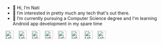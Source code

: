- 👋 Hi, I’m Nati
- 👀 I’m interested in pretty much any tech that's out there.
- 🌱 I’m currently pursuing a Computer Science degree and I'm learning Android app development in my spare time

<img alt="VS" width="26px" src="https://cdn-icons.flaticon.com/png/512/3665/premium/3665923.png?token=exp=1651501751~hmac=6ecd8e1c6293c90d793418d9288f0465" />&nbsp;&nbsp;&nbsp;
<img alt="VS" width="26px" src="https://cdn-icons-png.flaticon.com/512/6132/6132222.png" />&nbsp;&nbsp;&nbsp;
<img alt="VS" width="26px" src="https://cdn-icons-png.flaticon.com/512/6132/6132221.png" />&nbsp;&nbsp;&nbsp;
<img alt="VS" width="26px" src="https://cdn-icons-png.flaticon.com/512/226/226777.png" />&nbsp;&nbsp;&nbsp;
<img alt="VS" width="26px" src="https://img.icons8.com/external-tal-revivo-shadow-tal-revivo/344/external-kotlin-a-cross-platform-statically-typed-general-purpose-programming-language-with-type-inference-logo-shadow-tal-revivo.png" />&nbsp;&nbsp;&nbsp;
<img alt="VS" width="26px" src="https://cdn-icons-png.flaticon.com/512/5968/5968350.png" />&nbsp;&nbsp;&nbsp;
<img alt="VS" width="26px" src="https://cdn-icons-png.flaticon.com/512/226/226770.png" />&nbsp;&nbsp;&nbsp;
<img alt="VS" width="26px" src="https://img.icons8.com/fluency/344/arduino.png" />&nbsp;&nbsp;&nbsp;






<!---
- 📫 How to reach me ...
Nati892/Nati892 is a ✨ special ✨ repository because its `README.md` (this file) appears on your GitHub profile.
You can click the Preview link to take a look at your changes.
--->
